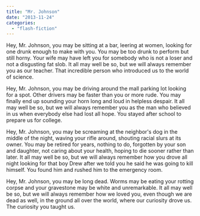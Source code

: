 ```yaml
---
title: "Mr. Johnson"
date: "2013-11-24"
categories: 
  - "flash-fiction"
---
```


Hey, Mr. Johnson, you may be sitting at a bar, leering at women, looking for one drunk enough to make with you. You may be too drunk to perform but still horny. Your wife may have left you for somebody who is not a loser and not a disgusting fat slob. It all may well be so, but we will always remember you as our teacher. That incredible person who introduced us to the world of science.

Hey, Mr. Johnson, you may be driving around the mall parking lot looking for a spot. Other drivers may be faster than you or more rude. You may finally end up sounding your horn long and loud in helpless despair. It all may well be so, but we will always remember you as the man who believed in us when everybody else had lost all hope. You stayed after school to prepare us for college.

Hey, Mr. Johnson, you may be screaming at the neighbor's dog in the middle of the night, waving your rifle around, shouting racial slurs at its owner. You may be retired for years, nothing to do, forgotten by your son and daughter, not caring about your health, hoping to die sooner rather than later. It all may well be so, but we will always remember how you drove all night looking for that boy Drew after we told you he said he was going to kill himself. You found him and rushed him to the emergency room.

Hey, Mr. Johnson, you may be long dead. Worms may be eating your rotting corpse and your gravestone may be white and unremarkable. It all may well be so, but we will always remember how we loved you, even though we are dead as well, in the ground all over the world, where our curiosity drove us. The curiosity you taught us.
